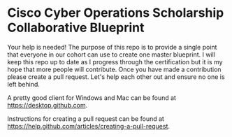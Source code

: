 # Cisco Cyber Operations Scholarship Collaborative Blueprint

Your help is needed! The purpose of this repo is to provide a single point that everyone in our cohort can use to create one master blueprint. I will keep this repo up to date as I progress through the certification but it is my hope that more people will contribute. Once you have made a contribution please create a pull request. Let's help each other out and ensure no one is left behind.

A pretty good client for Windows and Mac can be found at https://desktop.github.com.

Instructions for creating a pull request can be found at https://help.github.com/articles/creating-a-pull-request.
